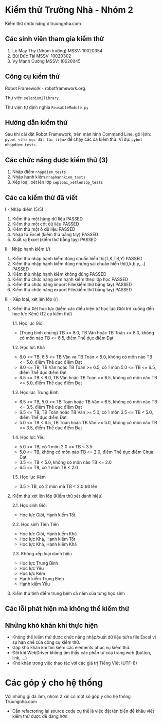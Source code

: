 Kiểm thử Trường Nhà - Nhóm 2
============
Kiểm thử chức năng ở truongnha.com

## Các sinh viên tham gia kiểm thử ##

1. Lò May Thy (Nhóm trưởng)   MSSV: 10020354
2. Bùi Đức Tài                MSSV: 10020302
3. Vy Mạnh Cường              MSSV: 10020045

## Công cụ kiểm thử ##
Robot Framework - robotframework.org.

Thư viện ```selenium2library```.

Thư viện tự định nghĩa ```ReusableModule.py```

## Hướng dẫn kiểm thử ##
Sau khi cài đặt Robot Framework, trên màn hình Command Line, gõ lệnh: ``` pybot <thư mục đặt tài liệu> ``` để chạy các ca kiểm thử. Ví dụ: ``` pybot nhapdiem_tests ```.

## Các chức năng được kiểm thử (3) ##
1. Nhập điểm ``` nhapdiem_tests ```
2. Nhập hạnh kiểm ``` nhaphanhkiem_tests ```
3. Xếp loại, xét lên lớp ``` xeploai_xetlenlop_tests ```

## Các ca kiểm thử đã viết ##
I - Nhập điểm (5/5)

1. Kiểm thử một hàng dữ liệu PASSED
2. Kiểm thử một cột dữ liệu PASSED
3. Kiểm thử một ô dữ liệu PASSED
4. Nhập từ Excel (kiểm thử bằng tay) PASSED
5. Xuất ra Excel (kiểm thử bằng tay) PASSED

II - Nhập hạnh kiểm (/)

1. Kiểm thử nhập hạnh kiểm đúng chuẩn hiển thị(T,K,TB,Y)              PASSED
2. Kiểm thử nhập hạnh kiểm đúng nhưng sai chuẩn hiển thị(t,k,b,y,...) PASSED
3. Kiểm thử nhập hạnh kiểm không đúng       PASSED
4. Kiểm thử chức năng xem hạnh kiểm theo lớp học PASSED
5. Kiểm thử chức năng import File(kiểm thử bằng tay)  PASSED
6. Kiểm thử chức năng export File(kiểm thử bằng tay)  PASSED

III - Xếp loại, xét lên lớp (/)

1. Kiểm thử Xét học lực (kiểm các điều kiện từ học lực Giỏi trở xuống đến học lực Kém) (12 ca kiểm thử)

    1.1. Học lực Giỏi
    
    - (Trung bình chung) TB >= 8.0, TB Văn hoặc TB Toán >= 8.0, không có môn nào TB <= 6.5, điểm Thể dục điểm Đạt
        
    1.2. Học lực Khá
    
    - 8.0 <= TB, 6.5 <= TB Văn và TB Toán < 8.0, không có môn nào TB <= 5.0, điểm Thể dục điểm Đạt
    - 8.0 <= TB, TB Văn hoặc TB Toán >= 6.5, có 1 môn 5.0 <= TB <= 6.5, điểm Thể dục điểm Đạt
    - 6.5 <= TB < 8.0, TB Văn hoặc TB Toán >= 6.5, không có môn nào TB <= 5.0, điểm Thể dục điểm Đạt
    
    1.3. Học lực Trung Bình
    
    - 6.5 <= TB, 5.0 <= TB Toán hoặc TB Văn < 6.5, không có môn nào TB <= 3.5, điểm Thể dục điểm Đạt
    - 6.5 <= TB, TB Toán hoặc TB Văn >= 5.0, có 1 môn 3.5 <= TB < 5.0, điểm Thể dục điểm Đạt
    - 5.0 <= TB < 6.5, TB Toán hoặc TB Văn >= 5.0, không có môn nào TB <= 3.5, điểm Thể dục điểm Đạt
    
    1.4. Học lực Yếu
    
    - 5.0 <= TB, có 1 môn 2.0 <= TB < 3.5
    - 5.0 <= TB, không có môn nào TB <= 2.0, điểm Thể dục điểm Chưa Đạt
    - 3.5 <= TB < 5.0, không có môn nào TB <= 2.0
    - 6.5 <= TB, có 1 môn TB < 2.0
    
    1.5. Học lực Kém
    
    - 3.5 > TB, có 2 môn mà TB < 2.0 trở lên
   
  
    
2. Kiểm thử xét lên lớp (Kiểm thử xét danh hiệu)

    2.1. Học sinh Giỏi
    
    - Học lực Giỏi, Hạnh kiểm Tốt
    
    2.2. Học sinh Tiên Tiến
    
    - Học lực Giỏi, Hạnh kiểm Khá
    - Học lực Khá, Hạnh kiểm Tốt
    - Học lực Khá, Hạnh kiểm Khá
    
    2.3. Không xếp loại danh hiệu
    
    - Học lực Trung Bình
    - Học lực Yếu
    - Học lực Kém
    - Hạnh kiểm Trung Bình
    - Hạnh kiểm Yếu


3. Kiểm thử tính điểm trung bình cả năm của từng học sinh
    
## Các lỗi phát hiện mà không thể kiểm thử ##

## Những khó khăn khi thực hiện ##
- Không thể kiểm thử được chức năng nhập/xuất dữ liệu từ/ra file Excel vì sự hạn chế của công cụ kiểm thử.
- Gặp khó khăn khi tìm kiếm các elements phục vụ kiểm thử.
- Đôi khi WebDriver không tìm thấy các phần tử của trang web (button, link, ...)
- Khó khăn trong việc thao tác với các giá trị Tiếng Việt (UTF-8)

# Các góp ý cho hệ thống ##
Với những gì đã làm, nhóm 2 xin có một số góp ý cho hệ thống Truongnha.com
- Cần refactoring lại source code cụ thể là việc đặt tên biến để khâu viết kiểm thử được dễ dàng hơn.
